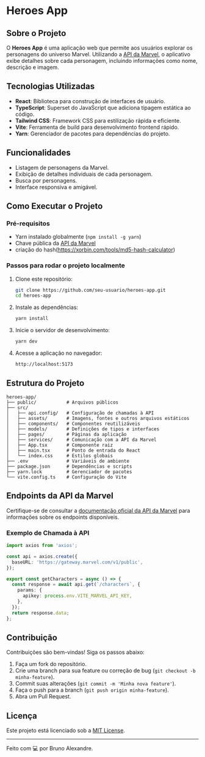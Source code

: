 # Heroes App

## Sobre o Projeto
O **Heroes App** é uma aplicação web que permite aos usuários explorar os personagens do universo Marvel. Utilizando a [API da Marvel](https://developer.marvel.com/), o aplicativo exibe detalhes sobre cada personagem, incluindo informações como nome, descrição e imagem.

## Tecnologias Utilizadas

- **React**: Biblioteca para construção de interfaces de usuário.
- **TypeScript**: Superset do JavaScript que adiciona tipagem estática ao código.
- **Tailwind CSS**: Framework CSS para estilização rápida e eficiente.
- **Vite**: Ferramenta de build para desenvolvimento frontend rápido.
- **Yarn**: Gerenciador de pacotes para dependências do projeto.

## Funcionalidades

- Listagem de personagens da Marvel.
- Exibição de detalhes individuais de cada personagem.
- Busca por personagens.
- Interface responsiva e amigável.

## Como Executar o Projeto

### Pré-requisitos

- Yarn instalado globalmente (`npm install -g yarn`)
- Chave pública da [API da Marvel](https://developer.marvel.com/)
- criação do hash(https://xorbin.com/tools/md5-hash-calculator)

### Passos para rodar o projeto localmente

1. Clone este repositório:

   ```bash
   git clone https://github.com/seu-usuario/heroes-app.git
   cd heroes-app
   ```

2. Instale as dependências:

   ```bash
   yarn install
   ```

3. Inicie o servidor de desenvolvimento:

   ```bash
   yarn dev
   ```

4. Acesse a aplicação no navegador:

   ```
   http://localhost:5173
   ```

## Estrutura do Projeto

```
heroes-app/
├── public/           # Arquivos públicos
├── src/
│   ├── api.config/   # Configuração de chamadas à API
│   ├── assets/       # Imagens, fontes e outros arquivos estáticos
│   ├── components/   # Componentes reutilizáveis
│   ├── models/       # Definições de tipos e interfaces
│   ├── pages/        # Páginas da aplicação
│   ├── services/     # Comunicação com a API da Marvel
│   ├── App.tsx       # Componente raiz
│   ├── main.tsx      # Ponto de entrada do React
│   └── index.css     # Estilos globais
├── .env              # Variáveis de ambiente
├── package.json      # Dependências e scripts
├── yarn.lock         # Gerenciador de pacotes
└── vite.config.ts    # Configuração do Vite
```

## Endpoints da API da Marvel

Certifique-se de consultar a [documentação oficial da API da Marvel](https://developer.marvel.com/docs) para informações sobre os endpoints disponíveis.

### Exemplo de Chamada à API

```ts
import axios from 'axios';

const api = axios.create({
  baseURL: 'https://gateway.marvel.com/v1/public',
});

export const getCharacters = async () => {
  const response = await api.get(`/characters`, {
    params: {
      apikey: process.env.VITE_MARVEL_API_KEY,
    },
  });
  return response.data;
};
```

## Contribuição

Contribuições são bem-vindas! Siga os passos abaixo:

1. Faça um fork do repositório.
2. Crie uma branch para sua feature ou correção de bug (`git checkout -b minha-feature`).
3. Commit suas alterações (`git commit -m 'Minha nova feature'`).
4. Faça o push para a branch (`git push origin minha-feature`).
5. Abra um Pull Request.

## Licença

Este projeto está licenciado sob a [MIT License](LICENSE).

---

Feito com 💻 por Bruno Alexandre.
